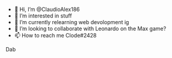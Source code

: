 - 👋 Hi, I’m @ClaudioAlex186
- 👀 I’m interested in stuff
- 🌱 I’m currently relearning web devolopment ig
- 💞️ I’m looking to collaborate with Leonardo on the Max game?
- 📫 How to reach me Clode#2428

<p>Dab </p>
